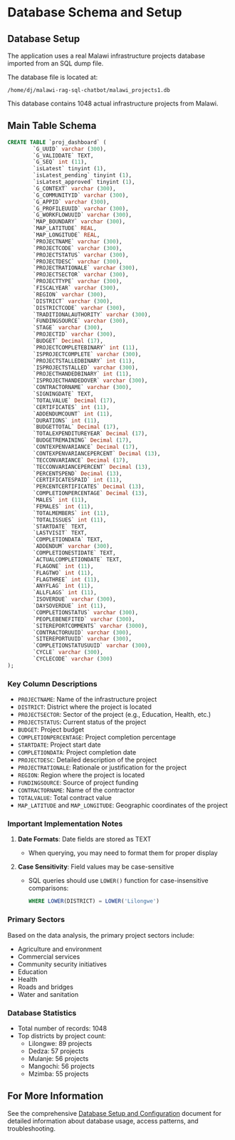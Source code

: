 # Database Schema and Setup

## Database Setup
The application uses a real Malawi infrastructure projects database imported from an SQL dump file. 

The database file is located at:
```
/home/dj/malawi-rag-sql-chatbot/malawi_projects1.db
```

This database contains 1048 actual infrastructure projects from Malawi.

## Main Table Schema
```sql
CREATE TABLE `proj_dashboard` (
        `G_UUID` varchar (300),
        `G_VALIDDATE` TEXT,
        `G_SEQ` int (11),
        `isLatest` tinyint (1),
        `isLatest_pending` tinyint (1),
        `isLatest_approved` tinyint (1),
        `G_CONTEXT` varchar (300),
        `G_COMMUNITYID` varchar (300),
        `G_APPID` varchar (300),
        `G_PROFILEUUID` varchar (300),
        `G_WORKFLOWUUID` varchar (300),
        `MAP_BOUNDARY` varchar (300),
        `MAP_LATITUDE` REAL,
        `MAP_LONGITUDE` REAL,
        `PROJECTNAME` varchar (300),
        `PROJECTCODE` varchar (300),
        `PROJECTSTATUS` varchar (300),
        `PROJECTDESC` varchar (300),
        `PROJECTRATIONALE` varchar (300),
        `PROJECTSECTOR` varchar (300),
        `PROJECTTYPE` varchar (300),
        `FISCALYEAR` varchar (300),
        `REGION` varchar (300),
        `DISTRICT` varchar (300),
        `DISTRICTCODE` varchar (300),
        `TRADITIONALAUTHORITY` varchar (300),
        `FUNDINGSOURCE` varchar (300),
        `STAGE` varchar (300),
        `PROJECTID` varchar (300),
        `BUDGET` Decimal (17),
        `PROJECTCOMPLETEBINARY` int (11),
        `ISPROJECTCOMPLETE` varchar (300),
        `PROJECTSTALLEDBINARY` int (11),
        `ISPROJECTSTALLED` varchar (300),
        `PROJECTHANDEDBINARY` int (11),
        `ISPROJECTHANDEDOVER` varchar (300),
        `CONTRACTORNAME` varchar (300),
        `SIGNINGDATE` TEXT,
        `TOTALVALUE` Decimal (17),
        `CERTIFICATES` int (11),
        `ADDENDUMCOUNT` int (11),
        `DURATIONS` int (11),
        `BUDGETTOTAL` Decimal (17),
        `TOTALEXPENDITUREYEAR` Decimal (17),
        `BUDGETREMAINING` Decimal (17),
        `CONTEXPENVARIANCE` Decimal (17),
        `CONTEXPENVARIANCEPERCENT` Decimal (13),
        `TECCONVARIANCE` Decimal (17),
        `TECCONVARIANCEPERCENT` Decimal (13),
        `PERCENTSPEND` Decimal (13),
        `CERTIFICATESPAID` int (11),
        `PERCENTCERTIFICATES` Decimal (13),
        `COMPLETIONPERCENTAGE` Decimal (13),
        `MALES` int (11),
        `FEMALES` int (11),
        `TOTALMEMBERS` int (11),
        `TOTALISSUES` int (11),
        `STARTDATE` TEXT,
        `LASTVISIT` TEXT,
        `COMPLETIONDATA` TEXT,
        `ADDENDUM` varchar (300),
        `COMPLETIONESTIDATE` TEXT,
        `ACTUALCOMPLETIONDATE` TEXT,
        `FLAGONE` int (11),
        `FLAGTWO` int (11),
        `FLAGTHREE` int (11),
        `ANYFLAG` int (11),
        `ALLFLAGS` int (11),
        `ISOVERDUE` varchar (300),
        `DAYSOVERDUE` int (11),
        `COMPLETIONSTATUS` varchar (300),
        `PEOPLEBENEFITED` varchar (300),
        `SITEREPORTCOMMENTS` varchar (3000),
        `CONTRACTORUUID` varchar (300),
        `SITEREPORTUUID` varchar (300),
        `COMPLETIONSTATUSUUID` varchar (300),
        `CYCLE` varchar (300),
        `CYCLECODE` varchar (300)
);
```

### Key Column Descriptions
- `PROJECTNAME`: Name of the infrastructure project
- `DISTRICT`: District where the project is located
- `PROJECTSECTOR`: Sector of the project (e.g., Education, Health, etc.)
- `PROJECTSTATUS`: Current status of the project
- `BUDGET`: Project budget
- `COMPLETIONPERCENTAGE`: Project completion percentage
- `STARTDATE`: Project start date
- `COMPLETIONDATA`: Project completion date
- `PROJECTDESC`: Detailed description of the project
- `PROJECTRATIONALE`: Rationale or justification for the project
- `REGION`: Region where the project is located
- `FUNDINGSOURCE`: Source of project funding
- `CONTRACTORNAME`: Name of the contractor
- `TOTALVALUE`: Total contract value
- `MAP_LATITUDE` and `MAP_LONGITUDE`: Geographic coordinates of the project

### Important Implementation Notes
1. **Date Formats**: Date fields are stored as TEXT
   - When querying, you may need to format them for proper display

2. **Case Sensitivity**: Field values may be case-sensitive
   - SQL queries should use `LOWER()` function for case-insensitive comparisons:
     ```sql
     WHERE LOWER(DISTRICT) = LOWER('Lilongwe')
     ```

### Primary Sectors
Based on the data analysis, the primary project sectors include:
- Agriculture and environment
- Commercial services
- Community security initiatives
- Education
- Health
- Roads and bridges
- Water and sanitation

### Database Statistics
- Total number of records: 1048
- Top districts by project count:
  - Lilongwe: 89 projects
  - Dedza: 57 projects
  - Mulanje: 56 projects
  - Mangochi: 56 projects
  - Mzimba: 55 projects

## For More Information
See the comprehensive [Database Setup and Configuration](DATABASE_SETUP.md) document for detailed information about database usage, access patterns, and troubleshooting.
